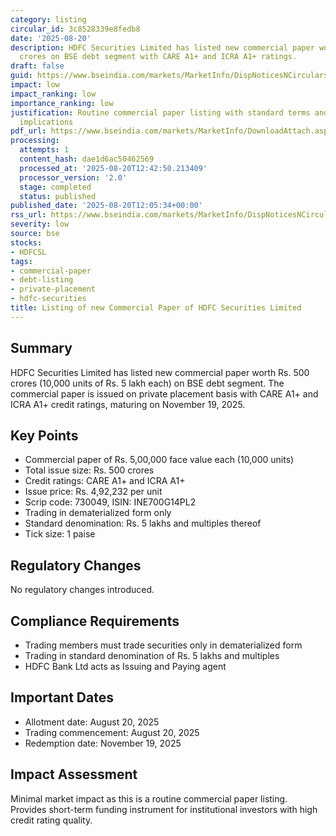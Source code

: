 ```yaml
---
category: listing
circular_id: 3c8528339e8fedb8
date: '2025-08-20'
description: HDFC Securities Limited has listed new commercial paper worth Rs. 500
  crores on BSE debt segment with CARE A1+ and ICRA A1+ ratings.
draft: false
guid: https://www.bseindia.com/markets/MarketInfo/DispNoticesNCirculars.aspx?Noticeid={57405D28-F180-4A77-877A-52495324ACCE}&noticeno=20250820-34&dt=08/20/2025&icount=34&totcount=47&flag=0
impact: low
impact_ranking: low
importance_ranking: low
justification: Routine commercial paper listing with standard terms and no market-wide
  implications
pdf_url: https://www.bseindia.com/markets/MarketInfo/DownloadAttach.aspx?id=20250820-34&attachedId=
processing:
  attempts: 1
  content_hash: dae1d6ac50462569
  processed_at: '2025-08-20T12:42:50.213409'
  processor_version: '2.0'
  stage: completed
  status: published
published_date: '2025-08-20T12:05:34+00:00'
rss_url: https://www.bseindia.com/markets/MarketInfo/DispNoticesNCirculars.aspx?Noticeid={57405D28-F180-4A77-877A-52495324ACCE}&noticeno=20250820-34&dt=08/20/2025&icount=34&totcount=47&flag=0
severity: low
source: bse
stocks:
- HDFCSL
tags:
- commercial-paper
- debt-listing
- private-placement
- hdfc-securities
title: Listing of new Commercial Paper of HDFC Securities Limited
---
```


## Summary

HDFC Securities Limited has listed new commercial paper worth Rs. 500 crores (10,000 units of Rs. 5 lakh each) on BSE debt segment. The commercial paper is issued on private placement basis with CARE A1+ and ICRA A1+ credit ratings, maturing on November 19, 2025.

## Key Points

- Commercial paper of Rs. 5,00,000 face value each (10,000 units)
- Total issue size: Rs. 500 crores
- Credit ratings: CARE A1+ and ICRA A1+
- Issue price: Rs. 4,92,232 per unit
- Scrip code: 730049, ISIN: INE700G14PL2
- Trading in dematerialized form only
- Standard denomination: Rs. 5 lakhs and multiples thereof
- Tick size: 1 paise

## Regulatory Changes

No regulatory changes introduced.

## Compliance Requirements

- Trading members must trade securities only in dematerialized form
- Trading in standard denomination of Rs. 5 lakhs and multiples
- HDFC Bank Ltd acts as Issuing and Paying agent

## Important Dates

- Allotment date: August 20, 2025
- Trading commencement: August 20, 2025
- Redemption date: November 19, 2025

## Impact Assessment

Minimal market impact as this is a routine commercial paper listing. Provides short-term funding instrument for institutional investors with high credit rating quality.